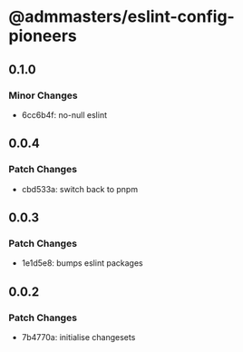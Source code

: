 # @admmasters/eslint-config-pioneers

## 0.1.0

### Minor Changes

- 6cc6b4f: no-null eslint

## 0.0.4

### Patch Changes

- cbd533a: switch back to pnpm

## 0.0.3

### Patch Changes

- 1e1d5e8: bumps eslint packages

## 0.0.2

### Patch Changes

- 7b4770a: initialise changesets
